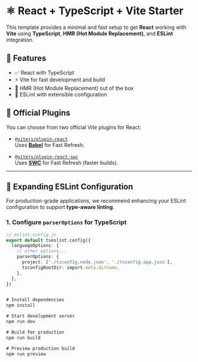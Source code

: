 # ⚛️ React + TypeScript + Vite Starter

This template provides a minimal and fast setup to get **React** working with **Vite** using **TypeScript**, **HMR (Hot Module Replacement)**, and **ESLint** integration.

## 🚀 Features

- ✅ React with TypeScript
- ⚡️ Vite for fast development and build
- 🔁 HMR (Hot Module Replacement) out of the box
- 🧹 ESLint with extensible configuration

## 🔌 Official Plugins

You can choose from two official Vite plugins for React:

- [`@vitejs/plugin-react`](https://github.com/vitejs/vite-plugin-react/blob/main/packages/plugin-react/README.md)  
  Uses [**Babel**](https://babeljs.io/) for Fast Refresh.

- [`@vitejs/plugin-react-swc`](https://github.com/vitejs/vite-plugin-react-swc)  
  Uses [**SWC**](https://swc.rs/) for Fast Refresh (faster builds).

---

## 📏 Expanding ESLint Configuration

For production-grade applications, we recommend enhancing your ESLint configuration to support **type-aware linting**.

### 1. Configure `parserOptions` for TypeScript

```ts
// eslint.config.js
export default tseslint.config({
  languageOptions: {
    // other options...
    parserOptions: {
      project: ['./tsconfig.node.json', './tsconfig.app.json'],
      tsconfigRootDir: import.meta.dirname,
    },
  },
})


# Install dependencies
npm install

# Start development server
npm run dev

# Build for production
npm run build

# Preview production build
npm run preview
